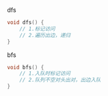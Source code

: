 dfs

```c++
void dfs() {
	// 1.标记访问
    // 2.遍历出边，递归
}
```

bfs

```c++
void bfs() {
	// 1.入队时标记访问
    // 2.队列不空对头出对，出边入队
}
```

